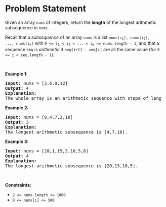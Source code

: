 # Problem Statement

<p>Given an array <code>nums</code> of integers, return the <strong>length</strong> of the longest arithmetic subsequence in <code>nums</code>.</p>

<p>Recall that a <em>subsequence</em> of an array <code>nums</code> is a list <code>nums[i<sub>1</sub>], nums[i<sub>2</sub>], ..., nums[i<sub>k</sub>]</code> with <code>0 &lt;= i<sub>1</sub> &lt; i<sub>2</sub> &lt; ... &lt; i<sub>k</sub> &lt;= nums.length - 1</code>, and that a sequence <code>seq</code> is <em>arithmetic</em> if <code>seq[i+1] - seq[i]</code> are all the same value (for <code>0 &lt;= i &lt; seq.length - 1</code>).</p>

<p>&nbsp;</p>
<p><strong>Example 1:</strong></p>

<pre>
<strong>Input:</strong> nums = [3,6,9,12]
<strong>Output:</strong> 4
<strong>Explanation: </strong>
The whole array is an arithmetic sequence with steps of length = 3.
</pre>

<p><strong>Example 2:</strong></p>

<pre>
<strong>Input:</strong> nums = [9,4,7,2,10]
<strong>Output:</strong> 3
<strong>Explanation: </strong>
The longest arithmetic subsequence is [4,7,10].
</pre>

<p><strong>Example 3:</strong></p>

<pre>
<strong>Input:</strong> nums = [20,1,15,3,10,5,8]
<strong>Output:</strong> 4
<strong>Explanation: </strong>
The longest arithmetic subsequence is [20,15,10,5].
</pre>

<p>&nbsp;</p>
<p><strong>Constraints:</strong></p>

<ul>
	<li><code>2 &lt;= nums.length &lt;= 1000</code></li>
	<li><code>0 &lt;= nums[i] &lt;= 500</code></li>
</ul>
